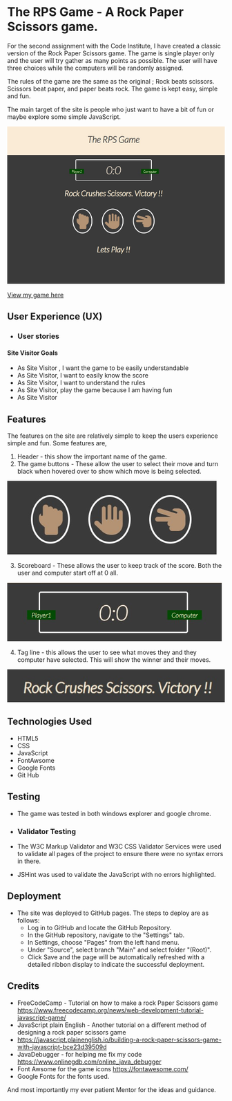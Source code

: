 # The RPS Game - A Rock Paper Scissors game.

For the second assignment with the Code Institute, I have created a classic version of the Rock Paper Scissors game. The game is single player only and the user will try gather as many points as possible. The user will have three choices while the computers will be randomly assigned. 

The rules of the game are the same as the original ; Rock beats scissors. Scissors beat paper, and paper beats rock. The game is kept easy, simple and fun.

The main target of the site is people who just want to have a bit of fun or maybe explore some simple JavaScript. 


![home page snip](assets/images/site-screen-shot.jpg)


[View my game here](https://aodhank25.github.io/The-RPS-Game/)

## User Experience (UX)

 - ### User stories
  #### Site Visitor Goals
 - As  Site  Visitor , I want the game to be easily understandable
 - As  Site  Visitor,  I want to easily know the score 
 - As  Site  Visitor, I want to understand the rules 
 - As  Site  Visitor, play the game because I am having fun 
 - As  Site  Visitor

## Features

The features on the site are relatively simple to keep the users experience simple and fun. Some features are, 

 1. Header - this show the important name of the game. 
 2. The game buttons - These allow the user to select their move and turn black when hovered over to show which move is being selected. 

 ![game options](assets/images/game-options.jpg)

 3. Scoreboard - These allows the user to keep track of the score. Both the user and computer start off at 0 all. 

 ![scoreboard](assets/images/scoreboard.jpg)
 
 4. Tag line - this allows the user to see what moves they and they computer have selected. This will show the winner and their moves. 

 ![outcome](assets/images/outcome.jpg)


 ## Technologies Used
 - HTML5
 - CSS 
 - JavaScript 
 - FontAwsome 
 - Google Fonts 
 - Git Hub 

## Testing

- The game was tested in both windows explorer and google chrome. 
- ### Validator Testing

-  The W3C Markup Validator and W3C CSS Validator Services were used to validate all pages of the project to ensure there were no syntax errors in there.
- JSHint was used to validate the JavaScript with no errors highlighted.

## Deployment
-   The site was deployed to GitHub pages. The steps to deploy are as follows:
    -   Log in to GitHub and locate the GitHub Repository.
    -   In the GitHub repository, navigate to the "Settings" tab.
    -   In Settings, choose "Pages" from the left hand menu.
    -   Under "Source", select branch "Main" and select folder "(Root)".
    -   Click Save and the page will be automatically refreshed with a detailed ribbon display to indicate the successful deployment.

## Credits
- FreeCodeCamp - Tutorial on how to make a rock Paper Scissors game 
https://www.freecodecamp.org/news/web-development-tutorial-javascript-game/
- JavaScript plain English - Another tutorial on a different method of designing a rock paper scissors game  
- https://javascript.plainenglish.io/building-a-rock-paper-scissors-game-with-javascript-bce23d39509d
- JavaDebugger - for helping me fix my code 
https://www.onlinegdb.com/online_java_debugger
- Font Awsome for the game icons 
https://fontawesome.com/
- Google Fonts for the fonts used. 

And most importantly my ever patient Mentor for the ideas and guidance. 